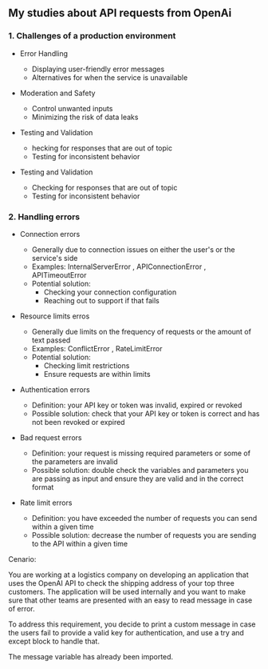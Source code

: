 ## My studies about API requests from OpenAi

### 1. Challenges of a production environment

- Error Handling
    - Displaying user-friendly error messages
    - Alternatives for when the service is unavailable

- Moderation and Safety
    - Control unwanted inputs
    - Minimizing the risk of data leaks

- Testing and Validation
    - hecking for responses that are out of topic
    - Testing for inconsistent behavior

- Testing and Validation
    - Checking for responses that are out of topic
    - Testing for inconsistent behavior

### 2. Handling errors

- Connection errors
    - Generally due to connection issues on either the user's or the service's side
    - Examples: InternalServerError , APIConnectionError , APITimeoutError
    - Potential solution:
        - Checking your connection configuration
        - Reaching out to support if that fails

- Resource limits erros
    - Generally due limits on the frequency of requests or the amount of text passed
    - Examples: ConflictError , RateLimitError
    - Potential solution:
        - Checking limit restrictions
        - Ensure requests are within limits

- Authentication errors
    - Definition: your API key or token was invalid, expired or revoked
    - Possible solution: check that your API key or token is correct and has not been revoked or expired

- Bad request errors
    - Definition: your request is missing required parameters or some of the parameters are invalid
    - Possible solution: double check the variables and parameters you are passing as input and ensure they are valid and in the correct format

- Rate limit errors
    - Definition: you have exceeded the number of requests you can send within a given time
    - Possible solution: decrease the number of requests you are sending to the API within a given time

Cenario:

You are working at a logistics company on developing an application that uses the OpenAI API to check the shipping address of your top three customers. The application will be used internally and you want to make sure that other teams are presented with an easy to read message in case of error.

To address this requirement, you decide to print a custom message in case the users fail to provide a valid key for authentication, and use a try and except block to handle that.

The message variable has already been imported.